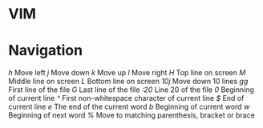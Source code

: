 # VIM

<h1>Navigation</h1>

<i>h</i>    Move left 
<i>j</i>    Move down 
<i>k</i>    Move up 
<i>l</i>    Move right
<i>H</i>    Top line on screen
<i>M</i>    Middle line on screen
<i>L</i>    Bottom line on screen
<i>10j</i>  Move down 10 lines
<i>gg</i>   First line of the file 
<i>G</i>    Last line of the file 
<i>:20</i>  Line 20 of the file 
<i>0</i>    Beginning of current line
<i>^</i>    First non-whitespace character of current line
<i>$</i>    End of current line
<i>e</i>    The end of the current word
<i>b</i>    Beginning of current word
<i>w</i>    Beginning of next word
<i>%</i>    Move to matching parenthesis, bracket or brace
